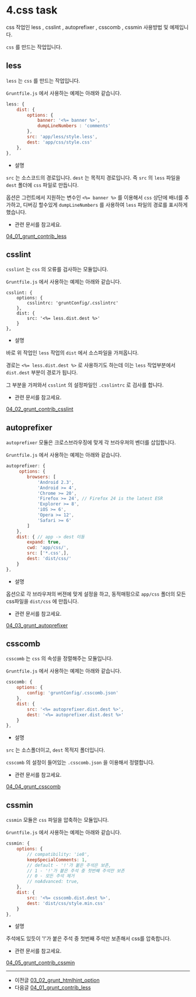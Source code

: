 # 4.css task

css 작업인 less , csslint , autoprefixer , csscomb , cssmin 사용방법 및 예제입니다.

`css` 를 만드는 작업입니다.



## less

`less` 는 `css` 를 만드는 작업입니다.


`Gruntfile.js` 에서 사용하는 예제는 아래와 같습니다.

```javascript
less: {
    dist: {
        options: {
            banner: '<%= banner %>',
            dumpLineNumbers : 'comments'
        },
        src: 'app/less/style.less',
        dest: 'app/css/style.css'
    },
},
```
- 설명

`src` 는 소스코드의 경로입니다. `dest` 는 목적지 경로입니다. 즉 `src` 의 `less` 파일을 `dest` 폴더에 `css` 파일로 만듭니다.

옵션은 그런트에서 지원하는 변수인 `<%= banner %>` 를 이용해서 `css` 상단에 배너를 추가하고, 디버깅 할수있게 `dumpLineNumbers` 를 사용하여 `less` 파일의 경로를 표시하게 했습니다.



* 관련 문서를 참고세요.

[04_01_grunt_contrib_less](04_01_grunt_contrib_less.md)



## csslint

`csslint` 는 `css` 의 오류를 검사하는 모듈입니다.


`Gruntfile.js` 에서 사용하는 예제는 아래와 같습니다.

```javascirpt
csslint: {
    options: {
        csslintrc: 'gruntConfig/.csslintrc'
    },
    dist: {
        src: '<%= less.dist.dest %>'
    }
},
```

* 설명

바로 위 작업인 `less` 작업의 `dist` 에서 소스파일을 가져옵니다. 

경로는 `<%= less.dist.dest %>` 로 사용하기도 하는데 이는 `less` 작업부분에서 `dist.dest` 부분이 경로가 됩니다.

그 부분을 가져와서 `csslint` 의 설정파일인 `.csslintrc` 로 검사를 합니다.



* 관련 문서를 참고세요.

[04_02_grunt_contrib_csslint](04_02_grunt_contrib_csslint.md)


## autoprefixer

`autoprefixer` 모듈은 크로스브라우징에 맞게 각 브라우져의 벤더를 삽입합니다.

`Gruntfile.js` 에서 사용하는 예제는 아래와 같습니다.

```javascript
autoprefixer: {
     options: {
        browsers: [
            'Android 2.3',
            'Android >= 4',
            'Chrome >= 20',
            'Firefox >= 24', // Firefox 24 is the latest ESR
            'Explorer >= 8',
            'iOS >= 6',
            'Opera >= 12',
            'Safari >= 6'
        ]
    },
    dist: { // app -> dest 이동
        expand: true,
        cwd: 'app/css/',
        src: ['*.css',],
        dest: 'dist/css/'
    }
},
```

- 설명

옵션으로 각 브라우져의 버젼에 맞게 설정을 하고, 동적매핑으로 `app/css` 폴더의 모든 css파일을  `dist/css` 에 만듭니다.



* 관련 문서를 참고세요.

[04_03_grunt_autoprefixer](04_03_grunt_autoprefixer.md)




## csscomb

`csscomb` 는 `css` 의 속성을 정렬해주는 모듈입니다.

`Gruntfile.js` 에서 사용하는 예제는 아래와 같습니다.

```javascript
csscomb: {
    options: {
        config: 'gruntConfig/.csscomb.json'
    },
    dist: {
        src: '<%= autoprefixer.dist.dest %>',
        dest: '<%= autoprefixer.dist.dest %>'
    }
},
```

- 설명

`src` 는 소스폴더이고, `dest` 목적지 폴더입니다.

`csscomb` 의 설정이 들어있는 `.csscomb.json` 을 이용해서 정렬합니다.



* 관련 문서를 참고세요.

[04_04_grunt_csscomb](04_04_grunt_csscomb.md)




## cssmin

`cssmin` 모듈은 `css` 파일을 압축하는 모듈입니다.

`Gruntfile.js` 에서 사용하는 예제는 아래와 같습니다.

```javascript
cssmin: {
    options: {
        // compatibility: 'ie8',
        keepSpecialComments: 1,
        // default - '!'가 붙은 주석은 보존,
        // 1 - '!'가 붙은 주석 중 첫번째 주석만 보존
        // 0 - 모든 주석 제거
        // noAdvanced: true,
    },
    dist: {
        src: '<%= csscomb.dist.dest %>',
        dest: 'dist/css/style.min.css'
    }
},
```

- 설명

주석에도 있듯이 '!'가 붙은 주석 중 첫번째 주석만 보존해서 css를 압축합니다.



* 관련 문서를 참고세요.

[04_05_grunt_contrib_cssmin](04_05_grunt_contrib_cssmin.md)

***

- 이전글 [03_02_grunt_htmlhint_option](03_02_grunt_htmlhint_option.md)
- 다음글 [04_01_grunt_contrib_less](04_01_grunt_contrib_less.md)

